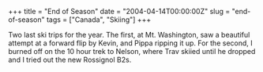 +++
title = "End of Season"
date = "2004-04-14T00:00:00Z"
slug = "end-of-season"
tags = ["Canada", "Skiing"]
+++

Two last ski trips for the year. The first, at Mt. Washington, saw a beautiful
attempt at a forward flip by Kevin, and Pippa ripping it up. For the second, I
burned off on the 10 hour trek to Nelson, where Trav skiied until he dropped
and I tried out the new Rossignol B2s.
